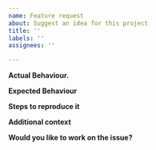 ```yaml
---
name: Feature request
about: Suggest an idea for this project
title: ''
labels: ''
assignees: ''

---
```


**Actual Behaviour.**  
<!--A clear and concise description of the existing behaviour-->

**Expected Behaviour**  
<!--A clear and concise description of what you want to happen.-->

**Steps to reproduce it**  
<!--A clear and concise description of steps you've considered to implement the feature.-->

**Additional context**  
<!--Add any other context or screenshots about the feature request here.-->

**Would you like to work on the issue?**
<!--Let us know if this issue should be assigned to you or tell us who you think could help to solve this issue.-->
